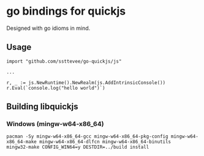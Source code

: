 # go bindings for quickjs

Designed with go idioms in mind.

## Usage

```
import "github.com/ssttevee/go-quickjs/js"

...

r, _ := js.NewRuntime().NewRealm(js.AddIntrinsicConsole())
r.Eval(`console.log("hello world")`)
```

## Building libquickjs

### Windows (mingw-w64-x86_64)

```
pacman -Sy mingw-w64-x86_64-gcc mingw-w64-x86_64-pkg-config mingw-w64-x86_64-make mingw-w64-x86_64-dlfcn mingw-w64-x86_64-binutils
mingw32-make CONFIG_WIN64=y DESTDIR=../build install
```